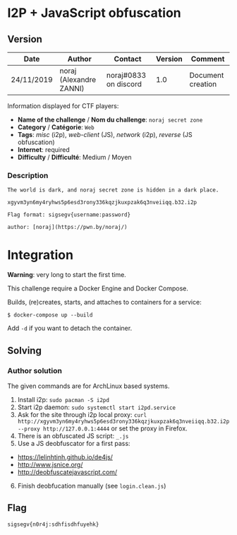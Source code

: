 # I2P + JavaScript obfuscation

## Version

Date        | Author                  | Contact               | Version | Comment
---         | ---                     | ---                   | ---     | ---
24/11/2019  | noraj (Alexandre ZANNI) | noraj#0833 on discord | 1.0     | Document creation

Information displayed for CTF players:

+ **Name of the challenge** / **Nom du challenge**: `noraj secret zone`
+ **Category** / **Catégorie**: `Web`
+ **Tags**: _misc_ (i2p), _web-client_ (JS), _network_ (i2p), _reverse_ (JS obfuscation)
+ **Internet**: required
+ **Difficulty** / **Difficulté**: Medium / Moyen

### Description

```
The world is dark, and noraj secret zone is hidden in a dark place.

xgyvm3yn6my4ryhws5p6esd3rony336kqzjkuxpzak6q3nveiiqq.b32.i2p

Flag format: sigsegv{username:password}

author: [noraj](https://pwn.by/noraj/)
```

# Integration

**Warning**: very long to start the first time.

This challenge require a Docker Engine and Docker Compose.

Builds, (re)creates, starts, and attaches to containers for a service:

```
$ docker-compose up --build
```

Add `-d` if you want to detach the container.

## Solving

### Author solution

The given commands are for ArchLinux based systems.

1. Install i2p: `sudo pacman -S i2pd`
2. Start i2p daemon: `sudo systemctl start i2pd.service`
3. Ask for the site through i2p local proxy: `curl http://xgyvm3yn6my4ryhws5p6esd3rony336kqzjkuxpzak6q3nveiiqq.b32.i2p --proxy http://127.0.0.1:4444` or set the proxy in Firefox.
4. There is an obfuscated JS script: `_.js`
5. Use a JS deobfuscator for a first pass:
  * https://lelinhtinh.github.io/de4js/
  * http://www.jsnice.org/
  * http://deobfuscatejavascript.com/
6. Finish deobfucation manually (see `login.clean.js`)

## Flag

`sigsegv{n0r4j:sdhfisdhfuyehk}`